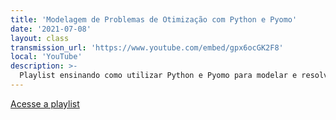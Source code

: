 ```yaml
---
title: 'Modelagem de Problemas de Otimização com Python e Pyomo'
date: '2021-07-08'
layout: class
transmission_url: 'https://www.youtube.com/embed/gpx6ocGK2F8'
local: 'YouTube'
description: >-
  Playlist ensinando como utilizar Python e Pyomo para modelar e resolver problemas de otimização.
---
```


<a href="https://www.youtube.com/playlist?list=PLB0Bkje224EHp-IPd9i_FADBXXQcft5L6" class="nav__link cta-button button button--small" target="_blank">Acesse a playlist</a>